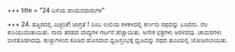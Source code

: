 +++
title = "24 ಬಳಿಯ ಪಾಯವಧಾರುಗಳ"

+++
24. ಹತ್ತಿರದಲ್ಲಿ ಎಚ್ಚರಿಕೆ! ಜಾಗ್ರತೆ ! ಎಂಬ ಉಲಿಯ ಕಳಕಳದಲ್ಲಿ ಕರ್ಣನು ರಥವನ್ನು ಏರಿದನು. ನೆಲ ಕುಸಿಯುವಂತಾಯಿತು. ನಾನಾ ತರಹದ ವಾದ್ಯಗಳ ಗರ್ಜನೆ ಹೆಚ್ಚಾಯಿತು. ಅನೇಕ ಛತ್ರಗಳು ಅರಳಿದವು. ಚಾಮರಗಳು ಬೀಸತೊಡಗಿದವು. ಕುಚ್ಚುಗಳಂದ ಕೂಡಿದ  ಹೊಸದಾದ ಧ್ವಜಸ್ತಂಭಕ್ಕೆ ಧ್ವಜವನ್ನು ರಥದ ತುದಿಯಲ್ಲಿ ಜೋಡಿಸಲಾಯಿತು.